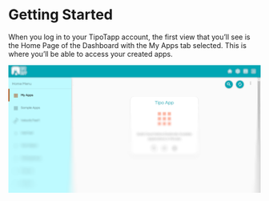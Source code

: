 # Getting Started

When you log in to your TipoTapp account, the first view that you’ll see is the Home Page of the Dashboard with the My Apps tab selected. This is where you’ll be able to access your created apps.

![](/assets/my_apps_page.png)